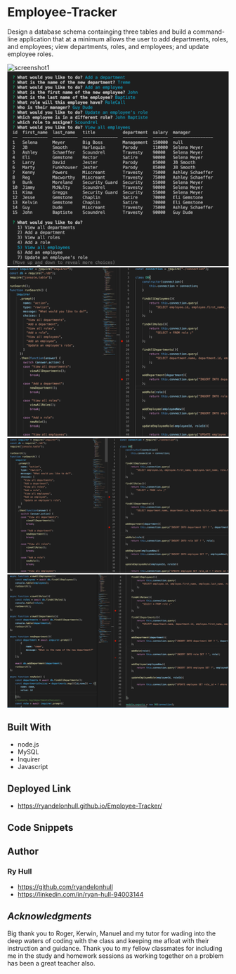 # Employee-Tracker

Design a database schema containging three tables and build a command-line application that at a minimum allows the user to add departments, roles, and employees; view departments, roles, and employees; and update employee roles. 


![screenshot1](./images/Screenshot1.png)
![screenshot2](./images/Screenshot2.png)
![screenshot3](./images/Screenshot3.png)
![screenshot4](./images/Screenshot4.png)
![screenshot5](./images/Screenshot5.png)


## Built With

- node.js
- MySQL
- Inquirer
- Javascript



## Deployed Link

-  https://ryandelonhull.github.io/Employee-Tracker/


## Code Snippets






## Author 

### Ry Hull
 - https://github.com/ryandelonhull
 - https://linkedin.com/in/ryan-hull-94003144



 ## *Acknowledgments*

 Big thank you to Roger, Kerwin, Manuel and my tutor for wading into the deep waters of coding with the class and keeping me afloat with their instruction and guidance. Thank you to my fellow classmates for including me in the study and homework sessions as working together on a problem has been a great teacher also.

